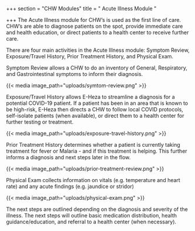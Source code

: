 +++
section = "CHW Modules"
title = " Acute Illness Module "

+++
The Acute Illness module for CHW’s is used as the first line of care. CHW’s are able to diagnose patients on the spot, provide immediate care and health education, or direct patients to a health center to receive further care.

There are four main activities in the Acute Illness module: Symptom Review, Exposure/Travel History, Prior Treatment History, and Physical Exam.

Symptom Review allows a CHW to do an inventory of General, Respiratory, and Gastrointestinal symptoms to inform their diagnosis.

{{< media image_path="uploads/symtom-review.png" >}}

Exposure/Travel History allows E-Heza to streamline a diagnosis for a potential COVID-19 patient. If a patient has been in an area that is known to be high-risk, E-Heza then directs a CHW to follow local COVID protocols, self-isolate patients (when available), or direct them to a health center for further testing or treatment.

{{< media image_path="uploads/exposure-travel-history.png" >}}

Prior Treatment History determines whether a patient is currently taking treatment for fever or Malaria - and if this treatment is helping. This further informs a diagnosis and next steps later in the flow.

{{< media image_path="uploads/prior-treatment-review.png" >}}

Physical Exam collects information on vitals (e.g. temperature and heart rate) and any acute findings (e.g. jaundice or stridor)

{{< media image_path="uploads/physical-exam.png" >}}

The next steps are outlined depending on the diagnosis and severity of the illness. The next steps will outline basic medication distribution, health guidance/education, and referral to a health center (when necessary).